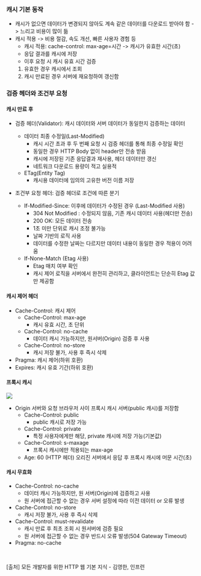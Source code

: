 ### 캐시 기본 동작
- 캐시가 없으면 데이터가 변경되지 않아도 계속 같은 데이터를 다운로드 받아야 함 -> 느리고 비용이 많이 듦
- 캐시 적용 -> 비용 절감, 속도 개선, 빠른 사용자 경험 등
  - 캐시 적용: cache-control: max-age=시간 -> 캐시가 유효한 시간(초)
  - 응답 결과를 캐시에 저장
  - 이후 요청 시 캐시 유효 시간 검증
  1. 유효한 경우 캐시에서 조회
  2. 캐시 만료된 경우 서버에 재요청하여 갱신함

### 검증 헤더와 조건부 요청
#### 캐시 만료 후
- 검증 헤더(Validator): 캐시 데이터와 서버 데이터가 동일한지 검증하는 데이터
  - 데이터 최종 수정일(Last-Modified)
    - 캐시 시간 초과 후 두 번째 요청 시 검증 헤더를 통해 최종 수정일 확인
    - 동일한 경우 HTTP Body 없이 header만 전송 받음
    - 캐시에 저장된 기존 응답결과 재사용, 헤더 데이터만 갱신
    - 네트워크 다운로드 용량이 적고 실용적
  - ETag(Entity Tag)
    - 캐시용 데이터에 임의의 고유한 버전 이름 저장

- 조건부 요청 헤더: 검증 헤더로 조건에 따른 분기
  - If-Modified-Since: 이후에 데이터가 수정된 경우 (Last-Modified 사용)
    - 304 Not Modified : 수정되지 않음, 기존 캐시 데이터 사용(헤더만 전송)
    - 200 OK: 모든 데이터 전송
    - 1초 미만 단위로 캐시 조정 불가능
    - 날짜 기반의 로직 사용
    - 데이터를 수정한 날짜는 다르지만 데이터 내용이 동일한 경우 적용이 어려움
  - If-None-Match (Etag 사용)
    - Etag 매치 여부 확인
    - 캐시 제어 로직을 서버에서 완전히 관리하고, 클라이언트는 단순히 Etag 값만 제공함

#### 캐시 제어 헤더
- Cache-Control: 캐시 제어
  - Cache-Control: max-age 
    - 캐시 유효 시간, 초 단위 
  - Cache-Control: no-cache
    - 데이터 캐시 가능하지만, 원서버(Origin) 검증 후 사용 
  - Cache-Control: no-store
    - 캐시 저장 불가, 사용 후 즉시 삭제
- Pragma: 캐시 제어(하위 호환)
- Expires: 캐시 유효 기간(하위 호환)

#### 프록시 캐시
![](https://velog.velcdn.com/images/psmin77/post/fc14343c-3a07-4c86-a59b-c6b47e50dce3/image.jpeg)
- Origin 서버와 요청 브라우저 사이 프록시 캐시 서버(public 캐시)를 저장함
  - Cache-Control: public 
    - public 캐시로 저장 가능
  - Cache-Control: private 
    - 특정 사용자에게만 해당, private 캐시에 저장 가능(기본값)
  - Cache-Control: s-maxage 
    - 프록시 캐시에만 적용되는 max-age
  - Age: 60 (HTTP 헤더) 오리진 서버에서 응답 후 프록시 캐시에 머문 시간(초)

#### 캐시 무효화
- Cache-Control: no-cache
  - 데이터 캐시 가능하지만, 원 서버(Origin)에 검증하고 사용 
  - 원 서버에 접근할 수 없는 경우 서버 설정에 따라 이전 데이터 or 오류 발생
- Cache-Control: no-store
  - 캐시 저장 불가, 사용 후 즉시 삭제 
- Cache-Control: must-revalidate
  - 캐시 만료 후 최초 조회 시 원서버에 검증 필요
  - 원 서버에 접근할 수 없는 경우 반드시 오류 발생(504 Gateway Timeout)
- Pragma: no-cache
<br>

>
[출처] 모든 개발자를 위한 HTTP 웹 기본 지식 - 김영한, 인프런

